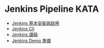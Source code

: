 # Jenkins Pipeline KATA

* [Jenkins 基本安裝與啟用](INSTALL.md)
* [Jenkins Cli](CLI.md)
* [Jenkins 講稿](NOTE.md)
* [Jenkins Demo 準備](DEMO.md)


